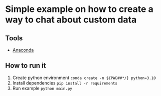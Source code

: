 # Simple example on how to create a way to chat about custom data

## Tools
* [Anaconda](https://www.anaconda.com/)

## How to run it
1. Create python environment ```conda create -n ${PWD##*/} python=3.10```
2. Install dependencies ```pip install -r requirements```
3. Run example ```python main.py```